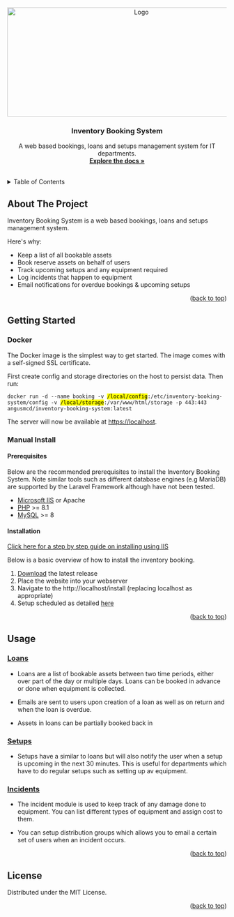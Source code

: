 <a name="readme-top"></a>

<!-- PROJECT LOGO -->
<br />
<div align="center">
  <a href="https://github.com/othneildrew/Best-README-Template">
    <img src="https://github.com/Dragnogd/Inventory-Booking-System/assets/6664974/f351af2c-66e5-41dc-9ea9-aa4bae1926fa" alt="Logo" width="600" height="250">
  </a>

  <h3 align="center">Inventory Booking System</h3>

  <p align="center">
    A web based bookings, loans and setups management system for IT departments.
    <br />
    <a href="https://github.com/Inventory-Booking-System/Inventory-Booking-System/wiki"><strong>Explore the docs »</strong></a>
    <br />
    <br />
    </a>
  </p>
</div>



<!-- TABLE OF CONTENTS -->
<details>
  <summary>Table of Contents</summary>
  <ol>
    <li>
      <a href="#about-the-project">About The Project</a>
    </li>
    <li>
      <a href="#getting-started">Getting Started</a>
      <ul>
        <li><a href="#prerequisites">Prerequisites</a></li>
        <li><a href="#installation">Installation</a></li>
      </ul>
    </li>
    <li><a href="#license">License</a></li>
  </ol>
</details>



<!-- ABOUT THE PROJECT -->
## About The Project

Inventory Booking System is a web based bookings, loans and setups management system.

Here's why:
* Keep a list of all bookable assets
* Book reserve assets on behalf of users
* Track upcoming setups and any equipment required
* Log incidents that happen to equipment
* Email notifications for overdue bookings & upcoming setups

<p align="right">(<a href="#readme-top">back to top</a>)</p>


<!-- GETTING STARTED -->
## Getting Started

### Docker

The Docker image is the simplest way to get started. The image comes with a self-signed SSL certificate.

First create config and storage directories on the host to persist data. Then run:

<pre><code>docker run -d --name booking -v <mark>/local/config</mark>:/etc/inventory-booking-system/config -v <mark>/local/storage</mark>:/var/www/html/storage -p 443:443 angusmcd/inventory-booking-system:latest</code></pre>

The server will now be available at [https://localhost](https://localhost).

### Manual Install

#### Prerequisites

Below are the recommended prerequisites to install the Inventory Booking System. Note similar tools such as different database engines (e.g MariaDB) are supported by the Laravel Framework although have not been tested.

* [Microsoft IIS](https://www.iis.net/) or Apache
* [PHP](https://windows.php.net/) >= 8.1
* [MySQL](https://www.mysql.com/) >= 8

#### Installation

[Click here for a step by step guide on installing using IIS](https://github.com/Dragnogd/Inventory-Booking-System/wiki/Setup-with-IIS)

Below is a basic overview of how to install the inventory booking.

1. [Download](https://github.com/Dragnogd/Inventory-Booking-System/releases/latest) the latest release
2. Place the website into your webserver
4. Navigate to the http://localhost/install (replacing localhost as appropriate)
5. Setup scheduled as detailed [here](https://github.com/Inventory-Booking-System/Inventory-Booking-System/wiki/Create-Scheduled-Tasks)


<p align="right">(<a href="#readme-top">back to top</a>)</p>

<!-- USAGE EXAMPLES -->
## Usage

### [Loans](https://github.com/Inventory-Booking-System/Inventory-Booking-System/wiki/Loans) 

* Loans are a list of bookable assets between two time periods, either over part of the day or multiple days. Loans can be booked in advance or done when equipment is collected.

* Emails are sent to users upon creation of a loan as well as on return and when the loan is overdue.

* Assets in loans can be partially booked back in

### [Setups](https://github.com/Inventory-Booking-System/Inventory-Booking-System/wiki/Setups)

* Setups have a similar to loans but will also notify the user when a setup is upcoming in the next 30 minutes. This is useful for departments which have to do regular setups such as setting up av equipment.

### [Incidents](https://github.com/Inventory-Booking-System/Inventory-Booking-System/wiki/Incidents)

* The incident module is used to keep track of any damage done to equipment. You can list different types of equipment and assign cost to them.

* You can setup distribution groups which allows you to email a certain set of users when an incident occurs.

<p align="right">(<a href="#readme-top">back to top</a>)</p>

<!-- LICENSE -->
## License

Distributed under the MIT License.

<p align="right">(<a href="#readme-top">back to top</a>)</p>
